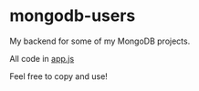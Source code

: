 # mongodb-users
My backend for some of my MongoDB projects.

All code in [app.js](/app.js)

Feel free to copy and use!
